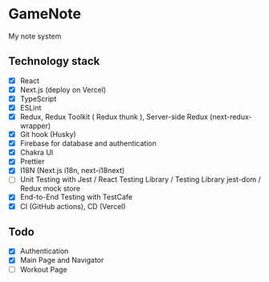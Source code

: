 # GameNote

My note system

## Technology stack

- [x] React
- [x] Next.js (deploy on Vercel)
- [x] TypeScript
- [x] ESLint
- [x] Redux, Redux Toolkit ( Redux thunk ), Server-side Redux (next-redux-wrapper)
- [x] Git hook (Husky)
- [x] Firebase for database and authentication
- [x] Chakra UI
- [x] Prettier
- [x] I18N (Next.js i18n, next-i18next)
- [ ] Unit Testing with Jest / React Testing Library / Testing Library jest-dom / Redux mock store
- [x] End-to-End Testing with TestCafe
- [x] CI (GitHub actions), CD (Vercel)

## Todo

- [x] Authentication
- [x] Main Page and Navigator
- [ ] Workout Page
